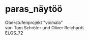 # paras_näytöö
Oberstufenprojekt "voimala" </br>
von Tom Schröter und Oliver Reichardt </br>
ELGS_72
